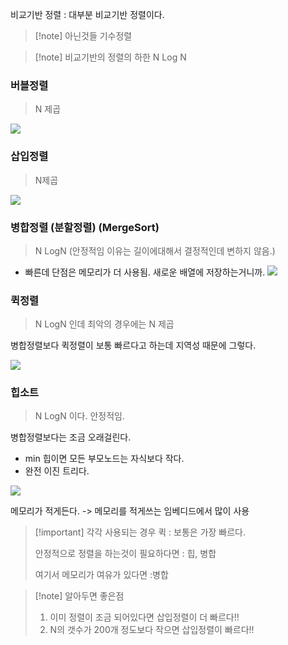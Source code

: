 
비교기반 정렬 : 대부분 비교기반 정렬이다. 

> [!note] 아닌것들
> 기수정렬 

> [!note] 비교기반의 정렬의 하한
> N Log N

### 버블정렬 

> N 제곱

![](https://postfiles.pstatic.net/MjAyNTAxMjVfMTA5/MDAxNzM3NzkxNTQ5Nzk4.Dh0sGm3SuaYBBgJjd0xKoLvmHyxMcwD7Ys31GKErRWgg.jqcuKoxc4-5fKEODJz5WG7wn3efIh5uiOHgzXvKuTfMg.PNG/image.png?type=w966)

### 삽입정렬 

> N제곱

![](https://postfiles.pstatic.net/MjAyNTAyMDVfMTUx/MDAxNzM4NzU5OTk5Mzk4.zNMuQiQunKpO9cHB3YBo7x_BJsmK7zS_RDJZGT9rn5wg.VuD-95tNJv9ANxf1XPsS6NRqEWvvl4CXtKcpd_lvvmQg.PNG/image.png?type=w966)


### 병합정렬 (분할정렬) (MergeSort)

> N LogN (안정적임 이유는 길이에대해서 결정적인데 변하지 않음.)

- 빠른데 단점은 메모리가 더 사용됨. 새로운 배열에 저장하는거니까. 
![](https://i.imgur.com/qwqiHis.png)


### 퀵정렬

> N LogN  인데 최악의 경우에는 N 제곱


병합정렬보다 퀵정렬이 보통 빠르다고 하는데 지역성 때문에 그렇다. 

![](https://i.imgur.com/6XobJ19.png)

### 힙소트

> N LogN 이다. 안정적임. 

병합정렬보다는 조금 오래걸린다. 

- min 힙이면 모든 부모노드는 자식보다 작다.
- 완전 이진 트리다.

![](https://i.imgur.com/RhtDIAg.png)


메모리가 적게든다. -> 메모리를 적게쓰는 임베디드에서 많이 사용


> [!important] 각각 사용되는 경우
> 퀵 : 보통은 가장 빠르다. 
> 
> 안정적으로 정렬을 하는것이 필요하다면 : 힙, 병합
> 
> 여기서 메모리가 여유가 있다면 :병합 

> [!note] 알아두면 좋은점
> 
> 1. 이미 정렬이 조금 되어있다면 삽입정렬이 더 빠르다!!
> 2. N의 갯수가 200개 정도보다 작으면 삽입정렬이 빠르다!!











